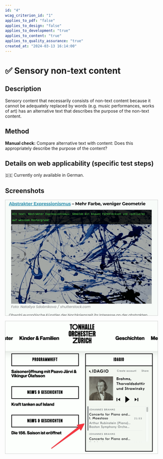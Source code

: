 ```yaml
---
id: "4"
wcag_criterion_id: "1"
applies_to_pdf: "false"
applies_to_design: "false"
applies_to_development: "true"
applies_to_content: "true"
applies_to_quality_assurance: "true"
created_at: "2024-03-13 16:14:00"
---
```


# ✅ Sensory non-text content

## Description

Sensory content that necessarily consists of non-text content because it cannot be adequately replaced by words (e.g. music performances, works of art) has an alternative text that describes the purpose of the non-text content.

## Method

**Manual check:** Compare alternative text with content: Does this appropriately describe the purpose of the content?

## Details on web applicability (specific test steps)

🇩🇪 Currently only available in German.

## Screenshots

![Abstraktes Gemälde mit Alternativtext](images/abstraktes-gemlde-mit-alternativtext.png)

![Ein Audio-Player mit klassischen Stücken - hier fehlen Text-Alternativen](images/ein-audio-player-mit-klassischen-stcken-hier-fehlen-text-alternativen.png)